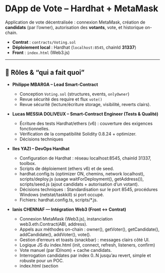 # DApp de Vote – Hardhat + MetaMask

Application de vote décentralisée : connexion MetaMask, création de **candidats** (par l’owner), autorisation des **votants**, vote, et historique on-chain.

* **Contrat** : `contracts/Voting.sol`
* **Déploiement local** : Hardhat (`localhost:8545`, chainId **31337**)
* **Front** : `index.html` (Web3.js)

---

## 🔐 Rôles & “qui a fait quoi”


* **Philippe MBARGA – Lead Smart-Contract**
    * Conception `Voting.sol` (structures, events, `onlyOwner`)
    * Revue sécurité des require et flux `vote()`
    * Revue sécurité (lecture/écriture storage, visibilité, reverts clairs).
      
* **Lucas MESSIA DOLIVEUX  – Smart-Contract Engineer (Tests & Qualité)**
    * Écriture des tests Hardhat/ethers (v6) : couverture des exigences fonctionnelles.
    * Vérification de la compatibilité Solidity 0.8.24 + optimizer.
    * Décisions techniques

* **Iles YAZI – DevOps Hardhat**

   * Configuration de Hardhat : réseau localhost:8545, chainId 31337, toolbox.
   * Scripts de déploiement (ethers v6) et de seed.
   * hardhat.config.ts (optimizer ON, chemins, network localhost), scripts/deploy.js (usage waitForDeployment(), getAddress()), scripts/seed.js (ajout candidats + autorisation d’un votant).
   * Décisions techniques : Standardisation sur le port 8545, procédures Windows (netstat/taskkill) si port occupé.
   * Fichiers: hardhat.config.ts, scripts/*.js.
 
* **Ianis CHENNAF — Intégration Web3 (Front <-> Contrat)**

   * Connexion MetaMask (Web3.js), instanciation web3.eth.Contract(ABI, address).
   * Appels aux méthodes on-chain : owner(), getVoter(), getCandidate(), addCandidate(), addVoter(), vote().
   * Gestion d’erreurs et toasts (snackbar) : messages clairs côté UI.
   * Logique JS du index.html (init, connect, refresh, listeners, confirm)
   * Vote manuel (par ID/nom) + cache candidats.
   * Interrogation candidates par index 0..N jusqu’au revert, simple et robuste pour un POC.
   * index.html (section <script>), intégrations Web3.
 
* **Salman Ali MADEC — Front-End Lead (UI/UX)**

   * Architecture de l’interface : sections Portefeuille, Administration, Candidats/Vote, Statut, Historique.
   * Design système : variables CSS (--primary, --secondary, badges, boutons, responsive).
   * Maquettes (si fournies) + index.html stylé (cards, tabs, grille responsive).
   * Expérience “Administration visible uniquement pour l’owner”.
   * UI simple 1-fichier (HTML+CSS+JS) pour faciliter la revue.
   * index.html (structure/markup + styles).
 
* **Matéo OUDART — Événements & Historique On-chain**

   * Récupération des événements VoteCast via getPastEvents.
   * Récupération des timestamps de blocs pour afficher les dates lisibles.
   * Onglets Mon historique vs Tous les votes.
   * Liste historisée (200 derniers max), lien vers explorer (placeholder).
   * Cache léger + tri côté client par date.
   * JS historique dans index.html.
 
* **Arthur DEUMENI — QA / E2E / Recette**

   * Responsabilités

   * Rédaction d’un plan de test détaillé.

   * Scénarios d’erreurs : Invalid candidate, Non autorisé, double vote, contrat non trouvé.

   * Livrables clés

   * Feuille de test (Google Sheet/Markdown), tickets/bugs remontés et suivis.

   * Décisions techniques

   * Tests manuels multi-comptes MetaMask

   * Fichiers

 * **Grégoire LEROGNON — Documentation & Pilotage**

   * Responsabilités

   * Rédaction du README.md (installation, commandes, dépannage, rôles).

   * Conventions de commit.

   * Roadmap/Milestones, coordination du groupe (10 personnes).

   * Livrables clés


---

## 🎯 Fonctionnalités

* Connexion MetaMask (badges d’état réseau / contrat / compte)
* Panneau **Administration** (visible par `owner()` uniquement)

    * `addCandidate(name)`
    * `addVoter(address)`
* Liste des candidats + vote (boutons et **vote manuel** par ID/nom)
* Statut votant (autorisé / a voté / pour qui)
* Historique : événements `VoteCast` (mon historique / tous les votes)

---

## 🧱 Stack

* **Solidity 0.8.24**
* **Hardhat** (+ ethers v6, toolbox)
* **Web3.js** (front)
* **MetaMask** (réseau local `localhost:8545` – chainId 31337)

---

## 📂 Structure

```
contracts/
  Voting.sol
scripts/
  deploy.js        # déploie le contrat et affiche l’adresse
  seed.js          # (optionnel) crée des candidats + autorise un votant
index.html         # UI complète (MetaMask + Admin + Vote + Historique)
hardhat.config.ts  # config réseau (localhost:8545, chainId 31337)
```

---

## 🚀 Démarrage rapide

### 0) Prérequis

```bash
node -v  # >= 18 recommandé
npm i
```

### 1) Lancer la chaîne locale

```bash
npx hardhat node --port 8545
```

> Hardhat imprime une liste d’adresses **avec clés privées**.
> **Owner = 1er compte** (ex. `0xf39F...92266`).

### 2) Déployer le contrat

```bash
npx hardhat run scripts/deploy.js --network localhost
# => Voting contract deployed to: 0x5FbDB2315678afecb367f032d93F642f64180aa3  (exemple)
```

### 3) Configurer l’UI (adresse du contrat)

Dans `index.html`, remplace :

```js
const CONTRACT_ADDRESS = "0x5FbDB2315678afecb367f032d93F642f64180aa3"; // <-- ton adresse
```

### 4) (Optionnel) Seed (candidats + votant)

**scripts/seed.js** (déjà fourni) :

```bash
# édite scripts/seed.js et mets VOTER_ADDRESS = ton adresse MetaMask
npx hardhat run scripts/seed.js --network localhost
```

ou **console Hardhat** :

```bash
npx hardhat console --network localhost
const [owner] = await ethers.getSigners();
const V = await ethers.getContractAt("Voting","<ADRESSE_CONTRAT>", owner);
await (await V.addCandidate("Alice")).wait();
await (await V.addCandidate("Bob")).wait();
await (await V.addVoter("<ADRESSE_METAMASK_VOTANT>")).wait();
```

### 5) Ouvrir le front

* Ouvrez **`index.html`** dans votre navigateur (via un serveur statique type “Live Server” de VSCode ou double-clic).
* **MetaMask** → réseau **Localhost 8545** (chainId **31337**).
* Connectez-vous avec **l’owner** pour voir la carte **Administration**.
* Créez des candidats, **autorisez** l’adresse qui va voter, puis **votez**.

---

## 🛠️ Commandes utiles

```bash
# Lancer la chaîne locale
npx hardhat node --port 8545

# Déployer le contrat (localhost)
npx hardhat run scripts/deploy.js --network localhost

# Seed (candidats + votant)
npx hardhat run scripts/seed.js --network localhost

# Console interactive reliée au node
npx hardhat console --network localhost
```

---

## 🧩 MetaMask – réseau local

* Réseau : **Localhost 8545**
* **ChainId** : 31337 (Hardhat).

  > Si vous aviez 1337 auparavant, alignez **hardhat.config** et MetaMask.
* Si besoin, l’UI peut forcer l’ajout/switch via `wallet_addEthereumChain` / `wallet_switchEthereumChain`.

---

## 🩺 Dépannage (FAQ)

**“Non connecté / Réseau: Mainnet”**
→ Dans MetaMask, sélectionnez **Localhost 8545** (pas Ethereum Mainnet).

**“Contrat: introuvable”** dans l’UI
→ `CONTRACT_ADDRESS` n’est pas la bonne adresse **de déploiement**.
Redéployez et remettez l’adresse imprimée par `deploy.js`.

**“Non autorisé”**
→ Vous n’avez pas été ajouté via `addVoter(address)`.
Connectez-vous en **owner** (déployeur) → Admin → Autoriser votre adresse.

**`Error: reverted with reason string 'Invalid candidate'`**
→ Aucun candidat à cet ID. Créez des candidats (Admin) ou via `seed`.
Vérifiez `getCandidate(0)` en console.

**`address already in use 127.0.0.1:8545`**

* **Windows** :

  ```bat
  netstat -ano | findstr :8545
  taskkill /PID <PID> /F
  ```
* **macOS/Linux** :

  ```bash
  lsof -i :8545
  kill -9 <PID>
  ```

**Après redémarrage de `hardhat node`**
→ La chaîne est **reset** : **redeploy**, mettez à jour `CONTRACT_ADDRESS`, recréez candidats & votants (ou relancez `seed`).

---

## ✅ Conventions commit (exemples)

* `feat(dapp): UI admin + vote manuel + historique`
* `fix(contract): revert si candidateId invalide + tests`
* `chore(hardhat): seed script + switch network helper`
* `docs(readme): guide d’installation & rôles équipe`

---

## 📜 Licence

MIT — voir `LICENSE` (ou la licence de votre choix).

---

